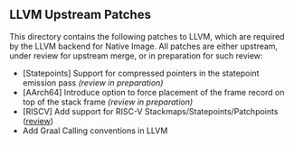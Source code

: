 LLVM Upstream Patches
---------------------

This directory contains the following patches to LLVM,
which are required by the LLVM backend for Native Image.
All patches are either upstream, under review for upstream merge,
or in preparation for such review:

* [Statepoints] Support for compressed pointers in the statepoint emission pass _(review in preparation)_
* [AArch64] Introduce option to force placement of the frame record on top of the stack frame _(review in preparation)_
* [RISCV] Add support for RISC-V Stackmaps/Statepoints/Patchpoints ([review](https://reviews.llvm.org/D123496))
* Add Graal Calling conventions in LLVM
